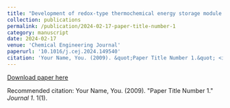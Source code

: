```yaml
---
title: "Development of redox-type thermochemical energy storage module: A support-free porous foam made of CuMn2O4/CuMnO2 redox couple"
collection: publications
permalink: /publication/2024-02-17-paper-title-number-1
category: manuscript
date: 2024-02-17
venue: 'Chemical Engineering Journal'
paperurl: '10.1016/j.cej.2024.149540'
citation: 'Your Name, You. (2009). &quot;Paper Title Number 1.&quot; <i>Journal 1</i>. 1(1).'
---
```


[Download paper here](10.1016/j.cej.2024.149540)

Recommended citation: Your Name, You. (2009). "Paper Title Number 1." <i>Journal 1</i>. 1(1).